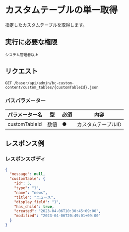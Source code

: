 # カスタムテーブルの単一取得

指定したカスタムテーブルを取得します。

## 実行に必要な権限

```
システム管理者以上
```

## リクエスト
```
GET /baser/api/admin/bc-custom-content/custom_tables/{customTableId}.json
```

### パスパラメーター

| パラメーター名   | 型   | 必須  | 内容                             |
|-----------|-----|-----|--------------------------------|
| customTableId   | 数値  | ●   | カスタムテーブルID                    |

## レスポンス例

### レスポンスボディ

```json
{
  "message": null,
  "customTable": {
    "id": 5,
    "type": "1",
    "name": "news",
    "title": "ニュース",
    "display_field": "1",
    "has_child": true,
    "created": "2023-04-06T10:30:45+09:00",
    "modified": "2023-04-06T20:49:01+09:00"
  }
}
```
